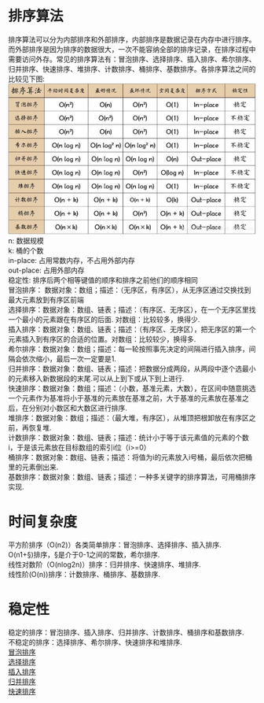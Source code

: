 # 排序算法
排序算法可以分为内部排序和外部排序，内部排序是数据记录在内存中进行排序。而外部排序是因为排序的数据很大，一次不能容纳全部的排序记录，在排序过程中需要访问外存。常见的排序算法有：冒泡排序、选择排序、插入排序、希尔排序、归并排序、快速排序、堆排序、计数排序、桶排序、基数排序。各排序算法之间的比较见下图: <br>
![sort](https://github.com/MA-JIE/coding-offer/blob/master/%E5%B8%B8%E8%A7%81%E6%8E%92%E5%BA%8F%E7%AE%97%E6%B3%95/img/sort.jpg) <br>
n: 数据规模 <br>
k: 桶的个数 <br>
in-place: 占用常数内存，不占用外部内存 <br>
out-place: 占用外部内存 <br>
稳定性: 排序后两个相等键值的顺序和排序之前他们的顺序相同 <br>
冒泡排序： 数据对象：数组；描述：（无序区，有序区），从无序区通过交换找到最大元素放到有序区前端 <br>
选择排序：数据对象：数组、链表；描述：（有序区、无序区），在一个无序区里找一个最小的元素跟在有序区的后面. 对数组：比较较多，换得少. <br>
插入排序：数据对象：数组、链表；描述：（有序区、无序区），把无序区的第一个元素插入到有序区的合适的位置。对数组：比较较少，换得多. <br>
希尔排序：数据对象：数组；描述：每一轮按照事先决定的间隔进行插入排序，间隔会依次缩小，最后一次一定要是1. <br>
归并排序：数据对象：数组、链表；描述：把数据分成两段，从两段中逐个选最小的元素移入新数据段的末尾.可以从上到下或从下到上进行. <br>
快速排序：数据对象：数组；描述：（小数，基准元素，大数），在区间中随意挑选一个元素作为基准将小于基准的元素放在基准之前，大于基准的元素放在基准之后，在分别对小数区和大数区进行排序. <br>
堆排序：数据对象：数组；描述：（最大堆，有序区），从堆顶把根卸放在有序区之前，再恢复堆. <br>
计数排序：数据对象：数组、链表；描述：统计小于等于该元素值的元素的个数i，于是该元素放在目标数组的索引i位（i>=0） <br>
桶排序：数据对象：数组、链表；描述：将值为i的元素放入i号桶，最后依次把桶里的元素倒出来. <br>
基数排序：数据对象：数组、链表；描述：一种多关键字的排序算法，可用桶排序实现. <br>
# 时间复杂度
平方阶排序（O(n2)）各类简单排序：冒泡排序、选择排序、插入排序. <br>
O(n1+§)排序，§是介于0-1之间的常数，希尔排序. <br>
线性对数阶（O(nlog2n)）排序：归并排序、快速排序、堆排序. <br>
线性阶(O(n))排序：计数排序、桶排序、基数排序. <br>
# 稳定性
稳定的排序：冒泡排序、插入排序、归并排序、计数排序、桶排序和基数排序. <br>
不稳定的排序：选择排序、希尔排序、快速排序和堆排序. <br>
[冒泡排序](冒泡排序.md) <br>
[选择排序](选择排序.md) <br>
[插入排序](插入排序.md) <br>
[归并排序](归并排序.md) <br>
[快速排序](快速排序.md) <br>
